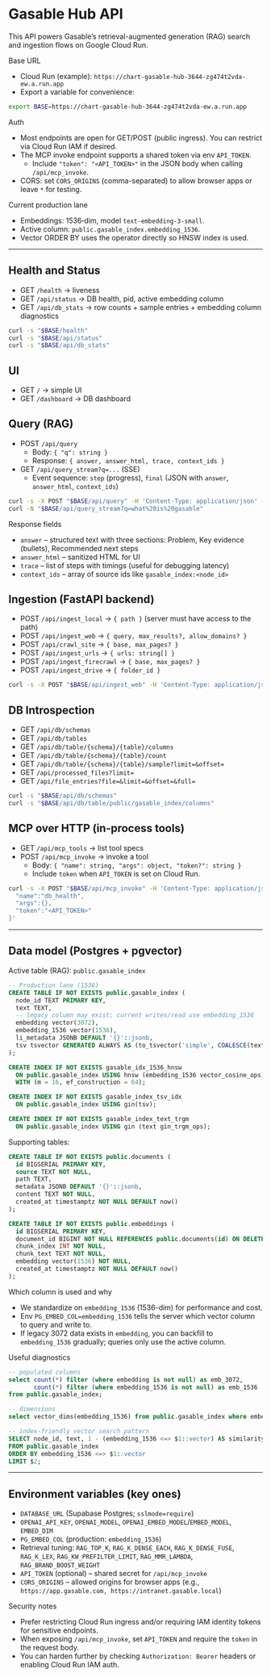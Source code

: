 # Gasable Hub API

This API powers Gasable’s retrieval-augmented generation (RAG) search and ingestion flows on Google Cloud Run.

Base URL
- Cloud Run (example): `https://chart-gasable-hub-3644-zg474t2vda-ew.a.run.app`
- Export a variable for convenience:
```bash
export BASE=https://chart-gasable-hub-3644-zg474t2vda-ew.a.run.app
```

Auth
- Most endpoints are open for GET/POST (public ingress). You can restrict via Cloud Run IAM if desired.
- The MCP invoke endpoint supports a shared token via env `API_TOKEN`.
  - Include `"token": "<API_TOKEN>"` in the JSON body when calling `/api/mcp_invoke`.
- CORS: set `CORS_ORIGINS` (comma-separated) to allow browser apps or leave `*` for testing.

Current production lane
- Embeddings: 1536‑dim, model `text-embedding-3-small`.
- Active column: `public.gasable_index.embedding_1536`.
- Vector ORDER BY uses the operator directly so HNSW index is used.

---

## Health and Status
- GET `/health` → liveness
- GET `/api/status` → DB health, pid, active embedding column
- GET `/api/db_stats` → row counts + sample entries + embedding column diagnostics

```bash
curl -s "$BASE/health"
curl -s "$BASE/api/status"
curl -s "$BASE/api/db_stats"
```

## UI
- GET `/` → simple UI
- GET `/dashboard` → DB dashboard

## Query (RAG)
- POST `/api/query`
  - Body: `{ "q": string }`
  - Response: `{ answer, answer_html, trace, context_ids }`
- GET `/api/query_stream?q=...` (SSE)
  - Event sequence: `step` (progress), `final` (JSON with `answer`, `answer_html`, `context_ids`)

```bash
curl -s -X POST "$BASE/api/query" -H 'Content-Type: application/json' -d '{"q":"what is gasable"}'
curl -N "$BASE/api/query_stream?q=what%20is%20gasable"
```

Response fields
- `answer` – structured text with three sections: Problem, Key evidence (bullets), Recommended next steps
- `answer_html` – sanitized HTML for UI
- `trace` – list of steps with timings (useful for debugging latency)
- `context_ids` – array of source ids like `gasable_index:<node_id>`

## Ingestion (FastAPI backend)
- POST `/api/ingest_local` → `{ path }` (server must have access to the path)
- POST `/api/ingest_web` → `{ query, max_results?, allow_domains? }`
- POST `/api/crawl_site` → `{ base, max_pages? }`
- POST `/api/ingest_urls` → `{ urls: string[] }`
- POST `/api/ingest_firecrawl` → `{ base, max_pages? }`
- POST `/api/ingest_drive` → `{ folder_id }`

```bash
curl -s -X POST "$BASE/api/ingest_web" -H 'Content-Type: application/json' -d '{"query":"site:gasable.com","max_results":10}'
```

## DB Introspection
- GET `/api/db/schemas`
- GET `/api/db/tables`
- GET `/api/db/table/{schema}/{table}/columns`
- GET `/api/db/table/{schema}/{table}/count`
- GET `/api/db/table/{schema}/{table}/sample?limit=&offset=`
- GET `/api/processed_files?limit=`
- GET `/api/file_entries?file=&limit=&offset=&full=`

```bash
curl -s "$BASE/api/db/schemas"
curl -s "$BASE/api/db/table/public/gasable_index/columns"
```

## MCP over HTTP (in‑process tools)
- GET `/api/mcp_tools` → list tool specs
- POST `/api/mcp_invoke` → invoke a tool
  - Body: `{ "name": string, "args": object, "token?": string }`
  - Include `token` when `API_TOKEN` is set on Cloud Run.

```bash
curl -s -X POST "$BASE/api/mcp_invoke" -H 'Content-Type: application/json' -d '{
  "name":"db_health",
  "args":{},
  "token":"<API_TOKEN>"
}'
```

---

## Data model (Postgres + pgvector)

Active table (RAG): `public.gasable_index`
```sql
-- Production lane (1536)
CREATE TABLE IF NOT EXISTS public.gasable_index (
  node_id TEXT PRIMARY KEY,
  text TEXT,
  -- legacy column may exist; current writes/read use embedding_1536
  embedding vector(3072),
  embedding_1536 vector(1536),
  li_metadata JSONB DEFAULT '{}'::jsonb,
  tsv tsvector GENERATED ALWAYS AS (to_tsvector('simple', COALESCE(text,''))) STORED
);

CREATE INDEX IF NOT EXISTS gasable_idx_1536_hnsw
  ON public.gasable_index USING hnsw (embedding_1536 vector_cosine_ops)
  WITH (m = 16, ef_construction = 64);

CREATE INDEX IF NOT EXISTS gasable_index_tsv_idx
  ON public.gasable_index USING gin(tsv);

CREATE INDEX IF NOT EXISTS gasable_index_text_trgm
  ON public.gasable_index USING gin (text gin_trgm_ops);
```

Supporting tables:
```sql
CREATE TABLE IF NOT EXISTS public.documents (
  id BIGSERIAL PRIMARY KEY,
  source TEXT NOT NULL,
  path TEXT,
  metadata JSONB DEFAULT '{}'::jsonb,
  content TEXT NOT NULL,
  created_at timestamptz NOT NULL DEFAULT now()
);

CREATE TABLE IF NOT EXISTS public.embeddings (
  id BIGSERIAL PRIMARY KEY,
  document_id BIGINT NOT NULL REFERENCES public.documents(id) ON DELETE CASCADE,
  chunk_index INT NOT NULL,
  chunk_text TEXT NOT NULL,
  embedding vector(1536) NOT NULL,
  created_at timestamptz NOT NULL DEFAULT now()
);
```

Which column is used and why
- We standardize on `embedding_1536` (1536-dim) for performance and cost.
- Env `PG_EMBED_COL=embedding_1536` tells the server which vector column to query and write to.
- If legacy 3072 data exists in `embedding`, you can backfill to `embedding_1536` gradually; queries only use the active column.

Useful diagnostics
```sql
-- populated columns
select count(*) filter (where embedding is not null) as emb_3072,
       count(*) filter (where embedding_1536 is not null) as emb_1536
from public.gasable_index;

-- dimensions
select vector_dims(embedding_1536) from public.gasable_index where embedding_1536 is not null limit 1;

-- index-friendly vector search pattern
SELECT node_id, text, 1 - (embedding_1536 <=> $1::vector) AS similarity
FROM public.gasable_index
ORDER BY embedding_1536 <=> $1::vector
LIMIT $2;
```

---

## Environment variables (key ones)
- `DATABASE_URL` (Supabase Postgres; `sslmode=require`)
- `OPENAI_API_KEY`, `OPENAI_MODEL`, `OPENAI_EMBED_MODEL`/`EMBED_MODEL`, `EMBED_DIM`
- `PG_EMBED_COL` (production: `embedding_1536`)
- Retrieval tuning: `RAG_TOP_K`, `RAG_K_DENSE_EACH`, `RAG_K_DENSE_FUSE`, `RAG_K_LEX`, `RAG_KW_PREFILTER_LIMIT`, `RAG_MMR_LAMBDA`, `RAG_BRAND_BOOST_WEIGHT`
- `API_TOKEN` (optional) – shared secret for `/api/mcp_invoke`
- `CORS_ORIGINS` – allowed origins for browser apps (e.g., `https://app.gasable.com, https://intranet.gasable.local`)

Security notes
- Prefer restricting Cloud Run ingress and/or requiring IAM identity tokens for sensitive endpoints.
- When exposing `/api/mcp_invoke`, set `API_TOKEN` and require the `token` in the request body.
- You can harden further by checking `Authorization: Bearer` headers or enabling Cloud Run IAM auth.
